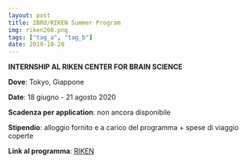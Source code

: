 ```yaml
---
layout: post
title: IBRO/RIKEN Summer Program 
img: riken200.png
tags: ["tag_a", "tag_b"]
date: 2019-10-28
---
```


**INTERNSHIP AL RIKEN CENTER FOR BRAIN SCIENCE**

**Dove**: Tokyo, Giappone 

**Date**: 18 giugno - 21 agosto 2020 

**Scadenza per application**: non ancora disponibile  

**Stipendio**: alloggio fornito e a carico del programma + spese di viaggio coperte 

**Link al programma**: [RIKEN](https://cbs.riken.jp/en/summer/)

